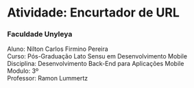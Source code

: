 # Atividade: Encurtador de URL
### Faculdade Unyleya<br>
Aluno: Nilton Carlos Firmino Pereira<br>
Curso: Pós-Graduação Lato Sensu em Desenvolvimento Mobile<br>
Disciplina: Desenvolvimento Back-End para Aplicações Mobile<br>
Modulo: 3º<br>
Professor: Ramon Lummertz
